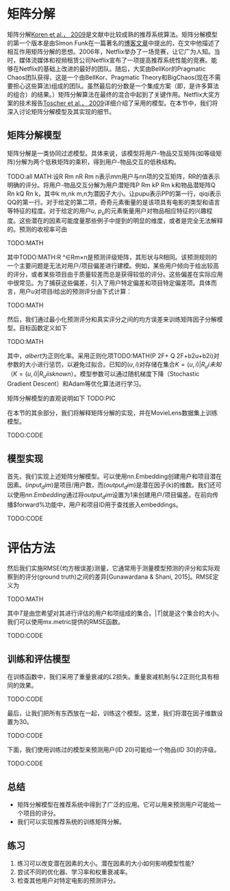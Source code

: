 

<!--
 * @version:
 * @Author:  StevenJokes https://github.com/StevenJokes
 * @Date: 2020-07-02 09:00:13
 * @LastEditors:  StevenJokes https://github.com/StevenJokes
 * @LastEditTime: 2020-07-02 09:31:31
 * @Description:translate
 * @TODO::
 * @Reference:http://preview.d2l.ai/d2l-en/PR-1092/chapter_recommender-systems/mf.html
-->

# 矩阵分解

矩阵分解[Koren et al.， 2009](http://preview.d2l.ai/d2l-en/PR-1092/chapter_references/zreferences.html#koren-bell-volinsky-2009)是文献中比较成熟的推荐系统算法。矩阵分解模型的第一个版本是由Simon Funk在一篇著名的[博客文章](https://sifter.org/~simon/journal/20061211.html)中提出的，在文中他描述了相互作用矩阵分解的思想。2006年，Netflix举办了一场竞赛，让它广为人知。当时，媒体流媒体和视频租赁公司Netflix宣布了一项提高推荐系统性能的竞赛。能够在Netflix的基础上改进的最好的团队。随后，大奖由BellKor的Pragmatic Chaos团队获得，这是一个由BellKor、Pragmatic Theory和BigChaos(现在不需要担心这些算法)组成的团队。虽然最后的分数是一个集成方案（即，是许多算法的组合）的结果。）矩阵分解算法在最终的混合中起到了关键作用。Netflix大奖方案的技术报告[Toscher et al.， 2009](http://preview.d2l.ai/d2l-en/PR-1092/chapter_references/zreferences.html#toscher-jahrer-bell-2009)详细介绍了采用的模型。在本节中，我们将深入讨论矩阵分解模型及其实现的细节。

## 矩阵分解模型

矩阵分解是一类协同过滤模型。具体来说，该模型将用户-物品交互矩阵(如等级矩阵)分解为两个低秩矩阵的乘积，得到用户-物品交互的低秩结构。

TODO:all MATH:设R Rm nR Rm n表示mm用户与nn项的交互矩阵，RR的值表示明确的评分。将用户-物品交互分解为用户潜矩阵P Rm kP Rm k和物品潜矩阵Q Rn kQ Rn k，其中k m,nk m,n为潜因子大小。让pupu表示PP的第一行，qiqi表示QQ的第一行。对于给定的第二项，奇奇元素衡量的是该项具有电影的类型和语言等特征的程度。对于给定的用户$u$, $p_u$的元素衡量用户对物品相应特征的兴趣程度。这些潜在的因素可能度量那些例子中提到的明显的维度，或者是完全无法解释的。预测的收视率可由

TODO:MATH

其中TODO:MATH:R ^∈Rm×n是预测评级矩阵，其形状与R相同。该预测规则的一个主要问题是无法对用户/项目偏差进行建模。例如，某些用户倾向于给出较高的评分，或者某些项目由于质量较差而总是获得较低的评分。这些偏差在实际应用中很常见。为了捕获这些偏差，引入了用户特定偏差和项目特定偏差项。具体而言，用户$u$对项目$i$给出的预测评分由下式计算：

TODO:MATH

然后，我们通过最小化预测评分和真实评分之间的均方误差来训练矩阵因子分解模型。目标函数定义如下

TODO:MATH


其中，$albert$为正则化率。采用正则化项TODO:MATH(P 2F+ Q 2F+b2u+b2i)对参数的大小进行惩罚，以避免过拟合。已知的$(u,i)$对存储在集合$K={(u,i)|R_ui未知}$（$K={(u,i)|R_ui is known}$）。模型参数可以通过随机梯度下降（Stochastic Gradient Descent）和Adam等优化算法进行学习。

矩阵分解模型的直观说明如下
TODO:PIC


在本节的其余部分，我们将解释矩阵分解的实现，并在MovieLens数据集上训练模型。

TODO:CODE

## 模型实现

首先，我们实现上述矩阵分解模型。可以使用nn.Embedding创建用户和项目潜在因素。$(input_dim)$是项目/用户数，而$(output_dim)$是潜在因子(k)的维数。我们还可以使用$nn.Embedding$通过将$output_dim$设置为1来创建用户/项目偏差。在前向传播$forward%功能中，用户和项目ID用于查找嵌入embeddings。


TODO:CODE

# 评估方法

然后我们实施RMSE(均方根误差)测量，它通常用于测量模型预测的评分和实际观察到的评分(ground truth)之间的差异[Gunawardana & Shani, 2015]。RMSE定义为

TODO:MATH

其中$T$是由您希望对其进行评估的用户和项组成的集合。$|T|$就是这个集合的大小。我们可以使用mx.metric提供的RMSE函数。

TODO:CODE


## 训练和评估模型

在训练函数中，我们采用了重量衰减的$L2$损失。重量衰减机制与$L2$正则化具有相同的效果。

TODO:CODE

最后，让我们把所有东西放在一起，训练这个模型。这里，我们将潜在因子维数设置为30。

TODO:CODE

下面，我们使用训练过的模型来预测用户(ID 20)可能给一个物品(ID 30)的评级。

TODO:CODE


## 总结

- 矩阵分解模型在推荐系统中得到了广泛的应用。它可以用来预测用户可能给一个项目的评分。
- 我们可以实现推荐系统的训练矩阵分解。

## 练习

1. 练习可以改变潜在因素的大小。潜在因素的大小如何影响模型性能?
1. 尝试不同的优化器、学习率和权重衰减率。
1. 检查其他用户对特定电影的预测评分。
